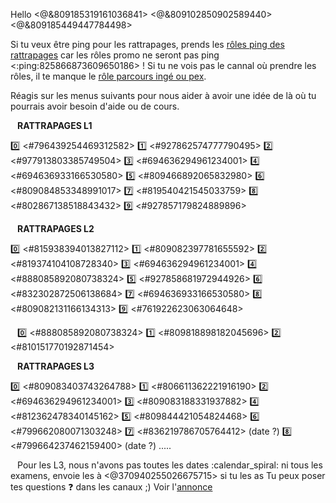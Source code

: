 Hello <@&809185319161036841> <@&809102850902589440> <@&809185449447784498>

Si tu veux être ping pour les rattrapages, prends les [rôles ping des rattrapages](https://discord.com/channels/694220883815956580/892340236175147029/893852934104825866) car les rôles promo ne seront pas ping <:ping:825866873609650186> !
Si tu ne vois pas le cannal où prendre les rôles, il te manque le [rôle parcours ingé ou pex](https://discord.com/channels/694220883815956580/817741515564122143/895428636038012970).

Réagis sur les menus suivants pour nous aider à avoir une idée de là où tu pourrais avoir besoin d'aide ou de cours.


` `
__**RATTRAPAGES L1**__

:zero: <#796439254469312582>
:one: <#927862574777790495>
:two: <#977913803385749504>
:three: <#694636294961234001>
:four: <#694636933166530580>
:five: <#809466892065832980>
:six: <#809084853348991017>
:seven: <#819540421545033759>
:eight: <#802867138518843432>
:nine: <#927857179824889896>


` `
__**RATTRAPAGES L2**__

:zero: <#815938394013827112>
:one: <#809082397781655592>
:two: <#819374104108728340>
:three: <#694636294961234001>
:four: <#888085892080738324>
:five: <#927858681972944926>
:six: <#832302872506138684>
:seven: <#694636933166530580>
:eight: <#809082131166134313>
:nine: <#761922623063064648>


` `
:zero: <#888085892080738324>
:one: <#809818898182045696>
:two: <#810151770192871454>


` `
__**RATTRAPAGES L3**__

:zero: <#809083403743264788>
:one: <#806611362221916190>
:two: <#694636294961234001>
:three: <#809083188331937882>
:four: <#812362478340145162>
:five: <#809844421054824468>
:six: <#799662080071303248>
:seven: <#836219786705764412> (date ?)
:eight: <#799664237462159400> (date ?)
.....


` `
Pour les L3, nous n'avons pas toutes les dates :calendar_spiral: ni tous les examens, envoie les à <@370940255026675715> si tu les as
Tu peux poser tes questions :question: dans les canaux ;)
Voir l'[annonce](https://discord.com/channels/694220883815956580/887751449625387089/985630204728864818)

